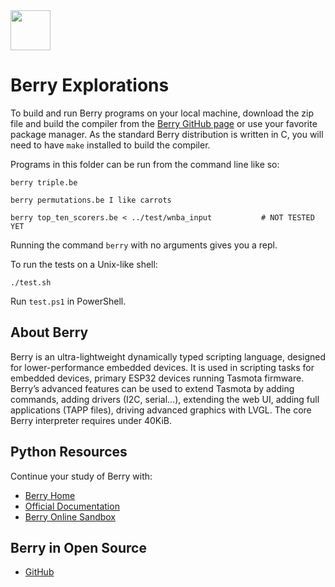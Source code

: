 <img src="https://raw.githubusercontent.com/rtoal/polyglot/master/docs/resources/berry-logo-64.png" width="64" height="64">

# Berry Explorations

To build and run Berry programs on your local machine, download the zip file and build the compiler from the [Berry GitHub page](https://github.com/berry-lang/berry) or use your favorite package manager. As the standard Berry distribution is written in C, you will need to have `make` installed to build the compiler.

Programs in this folder can be run from the command line like so:

```
berry triple.be
```

```
berry permutations.be I like carrots
```

```
berry top_ten_scorers.be < ../test/wnba_input           # NOT TESTED YET
```

Running the command `berry` with no arguments gives you a repl.

To run the tests on a Unix-like shell:

```
./test.sh
```

Run `test.ps1` in PowerShell.

## About Berry

Berry is an ultra-lightweight dynamically typed scripting language, designed for lower-performance embedded devices. It is used in scripting tasks for embedded devices, primary ESP32 devices running Tasmota firmware. Berry’s advanced features can be used to extend Tasmota by adding commands, adding drivers (I2C, serial…), extending the web UI, adding full applications (TAPP files), driving advanced graphics with LVGL. The core Berry interpreter requires under 40KiB.

## Python Resources

Continue your study of Berry with:

- [Berry Home](https://berry-lang.github.io/)
- [Official Documentation](https://berry.readthedocs.io/en/latest/)
- [Berry Online Sandbox](https://berry-lang.github.io/try-online/)

## Berry in Open Source

- [GitHub](https://github.com/berry-lang/berry)
